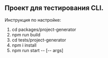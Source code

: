 ## Проект для тестирования CLI.

Инструкция по настройке:

1. cd packages/project-generator
2. npm run build
3. cd tests/project-generator
4. npm i install
5. npm run start -- [-- args]
